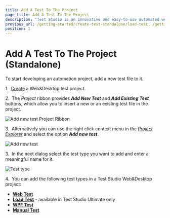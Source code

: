 ```yaml
---
title: Add A Test To The Project
page_title: Add A Test To The Project
description: "Test Studio is an innovative and easy-to-use automated web, WPF and load testing solution. Test Studio tests support essential technologies like ASP.NET AJAX, Silverlight, PHP and MVC. HTML5, Testing framework, functional testing, performance testing, load testing, exploratory testing, manual testing."
previous_url: /getting-started/create-test-standalone/load-test, /getting-started/create-test-standalone/manual-test, /getting-started/create-test-standalone/web-test, /getting-started/create-test-standalone/add-test
position: 1
---
```

# Add A Test To The Project (Standalone)

To start developing an automation project, add a new test file to it.

1.&nbsp; <a href="/getting-started/start-a-project/welcome-screen#Create-Project" target="_blank">Create</a> a Web&Desktop test project.

2.&nbsp; The *Project* ribbon provides ***Add New Test*** and ***Add Existing Test*** buttons, which allow you to insert a new or an existing test file in the project.

![Add new test Project Ribbon][2]

3.&nbsp; Alternatively you can use the right click context menu in the <a href="/features/project-explorer/overview" target="_blank">*Project Explorer*</a> and select the option ***Add new test***.

![Add new test][1]

3.&nbsp; In the next dialog select the test type you want to add and enter a meaningful name for it.

![Test type][3]

4.&nbsp; You can add the following test types in a Test Studio Web&Desktop project:

*	<a href="/getting-started/test-recording/overview" target="_blank">**Web Test**</a>
*	<a href="/features/testing-types/load-testing/Overview" target="_blank">**Load Test**</a> - available in Test Studio Ultimate only
*	<a href="/features/testing-types/wpf-testing/wpf-test" target="_blank">**WPF Test**</a>
*	<a href="/features/testing-types/manual-testing/overview" target="_blank">**Manual Test**</a>

[1]: /img/getting-started/create-test-standalone/overview/fig1.png
[2]: /img/getting-started/create-test-standalone/overview/fig1a.png
[3]: /img/getting-started/create-test-standalone/overview/fig2.png
